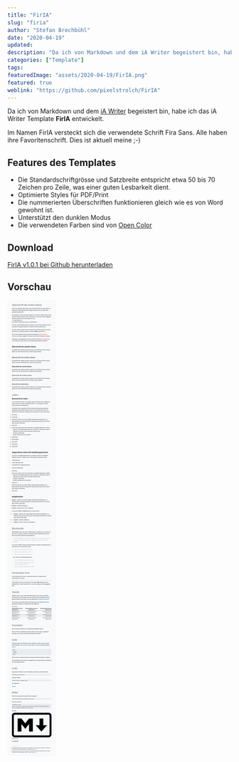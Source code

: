 ```yaml
---
title: "FirIA"
slug: "firia"
author: "Stefan Brechbühl"
date: "2020-04-19"
updated:
description: "Da ich von Markdown und dem iA Writer begeistert bin, habe ich das iA Writer Template FirIA entwickelt. Im Namen FirIA versteckt sich die verwendete Schrift Fira Sans."
categories: ["Template"]
tags:
featuredImage: "assets/2020-04-19/FirIA.png"
featured: true
weblink: "https://github.com/pixelstrolch/FirIA"
---
```

Da ich von Markdown und dem [iA Writer](https://ia.net/de/writer) begeistert bin, habe ich das iA Writer Template **FirIA** entwickelt.

Im Namen FirIA versteckt sich die verwendete Schrift Fira Sans. Alle haben ihre Favoritenschrift. Dies ist aktuell meine ;-)

## Features des Templates

- Die Standardschriftgrösse und Satzbreite entspricht etwa 50 bis 70 Zeichen pro Zeile, was einer guten Lesbarkeit dient.
- Optimierte Styles für PDF/Print
- Die nummerierten Überschriften funktionieren gleich wie es von Word gewohnt ist.
- Unterstützt den dunklen Modus
- Die verwendeten Farben sind von [Open Color](https://github.com/yeun/open-color)

## Download

[FirIA v1.0.1 bei Github herunterladen](https://github.com/pixelstrolch/FirIA/releases/tag/v1.0.1)

## Vorschau

![FirIA Muster. Screenshot](assets/2020-04-19/screenshot.png)
